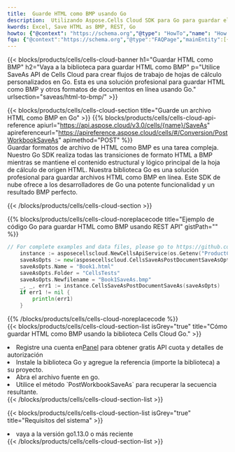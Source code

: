 ```yaml
---
title:  Guarde HTML como BMP usando Go
description:  Utilizando Aspose.Cells Cloud SDK para Go para guardar el archivo de formato HTML como archivo de formato BMP.
kwords: Excel, Save HTML as BMP, REST, Go
howto: {"@context": "https://schema.org","@type": "HowTo","name": "How to save HTML as BMP using the Cells Cloud Go library.","description": "How to save HTML as BMP using the Cells Cloud Go library.","image": {"@type": "ImageObject"},"url": "/go/saveas/html-to-bmp/","step": [{ "@type": "HowToStep","name": "How to save HTML as BMP using the Cells Cloud Go library. step 1", "image": {"@type": "ImageObject",},"url": "/go/saveas/html-to-bmp/","text": "Register an account at <a href='https://dashboard.aspose.cloud/'>Dashboard</a> to get free API quota & authorization details",},{ "@type": "HowToStep","name": "How to save HTML as BMP using the Cells Cloud Go library. step 1", "image": {"@type": "ImageObject",},"url": "/go/saveas/html-to-bmp/","text": "Install Go library and add the reference (import the library) to your project.",},{ "@type": "HowToStep","name": "How to save HTML as BMP using the Cells Cloud Go library. step 1", "image": {"@type": "ImageObject",},"url": "/go/saveas/html-to-bmp/","text": "Open the source file in go.",},{ "@type": "HowToStep","name": "How to save HTML as BMP using the Cells Cloud Go library. step 1", "image": {"@type": "ImageObject",},"url": "/go/saveas/html-to-bmp/","text": "Use the `PostWorkbookSaveAs` method to retrieve the resulting stream.",}, ],"supply": {"@type": "HowToSupply","name": "document"},"tool": [{"@type": "HowToTool","name": "Goland, Visual Studio Code, Eclipse"},{"@type": "HowToTool","name": "Aspose Cells"}],"totalTime": "PT6M"}
fqa: {"@context":"https://schema.org","@type":"FAQPage","mainEntity":[{"@type":"Question","name":"Why save file as other formats file in C# using REST API?","acceptedAnswer":{"@type":"Answer","text":"Documents are encoded in many ways, and some files may be incompatible with the software you use. To open and read such files, just save them as appropriate file formats.<br/><ol><li>Install .NET SDK and add the reference (import the library) to your project.</li><li>Open the source file in C# using REST API.</li><li>Call the PostWorkbookSaveAsRequest() method, passing an output filename with required extension.</li><li>Get the result of save as a separate file.</li></ol>"}},{"@type":"Question","name":"What file formats can I save as with your C# library?","acceptedAnswer":{"@type":"Answer","text":"We support a variety of file formats for conversion using .NET library, including XLSX, Excel, xls , PDF, CSV, HTML, Markdown, XML, PNG, JPG, TIFF, Json, TXT and many more."}},{"@type":"Question","name":"What is the maximum allowed file size for conversion using this .NET library?","acceptedAnswer":{"@type":"Answer","text":"There are no file size limits for format conversions using .NET library."}}]}
---
```

{{< blocks/products/cells/cells-cloud-banner h1="Guardar HTML como BMP" h2="Vaya a la biblioteca para guardar HTML como BMP" p="Utilice SaveAs API de Cells Cloud para crear flujos de trabajo de hojas de cálculo personalizados en Go. Esta es una solución profesional para guardar HTML como BMP y otros formatos de documentos en línea usando Go." urlsection="saveas/html-to-bmp/" >}}

{{< blocks/products/cells/cells-cloud-section title="Guarde un archivo HTML como BMP en Go" >}}
{{% blocks/products/cells/cells-cloud-api-reference apiurl="https://api.aspose.cloud/v3.0/cells/{name}/SaveAs" apireferenceurl="https://apireference.aspose.cloud/cells/#/Conversion/PostWorkbookSaveAs" apimethod="POST" %}}
<br/>
Guardar formatos de archivo de HTML como BMP es una tarea compleja. Nuestro Go SDK realiza todas las transiciones de formato HTML a BMP mientras se mantiene el contenido estructural y lógico principal de la hoja de cálculo de origen HTML. Nuestra biblioteca Go es una solución profesional para guardar archivos HTML como BMP en línea. Este SDK de nube ofrece a los desarrolladores de Go una potente funcionalidad y un resultado BMP perfecto.

{{< /blocks/products/cells/cells-cloud-section >}}

{{% blocks/products/cells/cells-cloud-noreplacecode title="Ejemplo de código Go para guardar HTML como BMP usando REST API" gistPath="" %}}
  
```go
// For complete examples and data files, please go to https://github.com/aspose-cells-cloud/aspose-cells-cloud-go/
    instance := asposecellscloud.NewCellsApiService(os.Getenv("ProductClientId"), os.Getenv("ProductClientSecret"))
    saveAsOpts := new(asposecellscloud.CellsSaveAsPostDocumentSaveAsOpts)
    saveAsOpts.Name = "Book1.html"
    saveAsOpts.Folder = "CellsTests"
    saveAsOpts.Newfilename = "Book1SaveAs.bmp"
    _, _, err1 := instance.CellsSaveAsPostDocumentSaveAs(saveAsOpts)
    if err1 != nil {
	    println(err1)
    }
```
  
{{% /blocks/products/cells/cells-cloud-noreplacecode %}}
<br/>
{{< blocks/products/cells/cells-cloud-section-list isGrey="true" title="Cómo guardar HTML como BMP usando la biblioteca Cells Cloud Go." >}}
<li> Registre una cuenta en<a href="https://dashboard.aspose.cloud/">Panel</a> para obtener gratis API cuota y detalles de autorización</li>
<li>Instale la biblioteca Go y agregue la referencia (importe la biblioteca) a su proyecto.</li>
<li>Abra el archivo fuente en go.</li>
<li>Utilice el método `PostWorkbookSaveAs` para recuperar la secuencia resultante.</li>
{{< /blocks/products/cells/cells-cloud-section-list >}}

{{< blocks/products/cells/cells-cloud-section-list isGrey="true" title="Requisitos del sistema" >}}
<li>vaya a la versión go1.13.0 o más reciente</li>
{{< /blocks/products/cells/cells-cloud-section-list >}}
